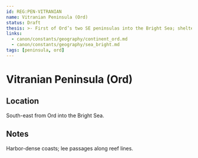 ```yaml
---
id: REG:PEN-VITRANIAN
name: Vitranian Peninsula (Ord)
status: Draft
thesis: >- First of Ord’s two SE peninsulas into the Bright Sea; sheltered inshore lanes.
links:
  - canon/constants/geography/continent_ord.md
  - canon/constants/geography/sea_bright.md
tags: [peninsula, ord]
---
```


# Vitranian Peninsula (Ord)

## Location
South-east from Ord into the Bright Sea.

## Notes
Harbor-dense coasts; lee passages along reef lines.
